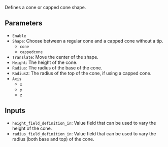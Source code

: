 Defines a cone or capped cone shape.

## Parameters

* `Enable`
* `Shape`: Choose between a regular cone and a capped cone without a tip.
  * `cone`
  * `cappedcone`
* `Translate`: Move the center of the shape.
* `Height`: The height of the cone.
* `Radius`: The radius of the base of the cone.
* `Radius2`: The radius of the top of the cone, if using a capped cone.
* `Axis`
  * `x`
  * `y`
  * `z`

## Inputs

* `height_field_definition_in`:  Value field that can be used to vary the height of the cone.
* `radius_field_definition_in`:  Value field that can be used to vary the radius (both base and top) of the cone.